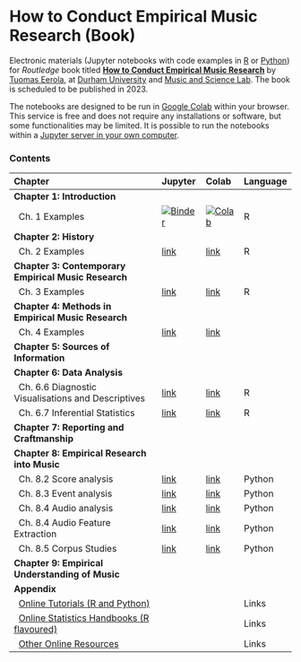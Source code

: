 # How to Conduct Empirical Music Research (Book)

Electronic materials (Jupyter notebooks with code examples in [R](https://www.r-project.org/) or [Python](https://www.python.org/)) for _Routledge_ book titled **[How to Conduct Empirical Music Research](https://github.com/tuomaseerola/emr)** by [Tuomas Eerola](https://www.durham.ac.uk/staff/tuomas-eerola/), at [Durham University](https://www.durham.ac.uk) and [Music and Science Lab](https://musicscience.net). The book is scheduled to be published in 2023.

The notebooks are designed to be run in [Google Colab](https://colab.research.google.com/) within your browser. This service is free and does not require any installations or software, but some functionalities may be limited. It is possible to run the notebooks within a [Jupyter server in your own computer](https://jupyter-notebook-beginner-guide.readthedocs.io/en/latest/index.html).

### Contents

| Chapter                                               | Jupyter  | Colab | Language |
|:------------------------------------------------------|:---------|:------|:---------|
| **Chapter 1: Introduction**                           |          |       |          |
| &nbsp;&nbsp;Ch. 1 Examples                            |[![Binder](https://mybinder.org/badge_logo.svg)](https://mybinder.org/v2/gh/tuomaseerola/emr/HEAD?labpath=Ch1_examples.ipynb)|[![Colab](https://colab.research.google.com/assets/colab-badge.svg)](https://colab.research.google.com/github/tuomaseerola/emr/blob/master/Ch1_examples.ipynb)| R     |
| **Chapter 2: History**                                |          |       |          |
| &nbsp;&nbsp;Ch. 2 Examples                            |[link](Ch2_examples.ipynb)|[link](https://colab.research.google.com/github/tuomaseerola/emr/blob/master/Ch2_examples.ipynb)| R     |
| **Chapter 3: Contemporary Empirical Music Research**  |          |       |          |
| &nbsp;&nbsp;Ch. 3 Examples                            |[link](Ch3_examples.ipynb)|[link](https://colab.research.google.com/github/tuomaseerola/emr/blob/master/Ch3_examples.ipynb)| R     |
| **Chapter 4: Methods in Empirical Music Research**    |          |       |          |
| &nbsp;&nbsp;Ch. 4 Examples                            |[link](Ch4_examples.ipynb)|[link](https://colab.research.google.com/github/tuomaseerola/emr/blob/master/Ch4_examples.ipynb)|          |
| **Chapter 5: Sources of Information**                 |          |       |          |
| **Chapter 6: Data Analysis**                          |          |       |          |
| &nbsp;&nbsp;Ch. 6.6 Diagnostic Visualisations and Descriptives|[link](Ch6_basic.ipynb)|[link](https://colab.research.google.com/github/tuomaseerola/emr/blob/master/Ch6_basic.ipynb)| R      |
| &nbsp;&nbsp;Ch. 6.7 Inferential Statistics            | [link](Ch6_inferential.ipynb) |[link](https://colab.research.google.com/github/tuomaseerola/emr/blob/master/Ch6_inferential.ipynb) |   R      |
| **Chapter 7: Reporting and Craftmanship**             |          |       |          |
| **Chapter 8: Empirical Research into Music**          |          |       |          |
| &nbsp;&nbsp;Ch. 8.2 Score analysis                    |[link](Ch8_score.ipynb)|[link](https://colab.research.google.com/github/tuomaseerola/emr/blob/master/Ch8_score.ipynb)| Python |
| &nbsp;&nbsp;Ch. 8.3 Event analysis                    |[link](Ch8_event.ipynb)|[link](https://colab.research.google.com/github/tuomaseerola/emr/blob/master/Ch8_event.ipynb)| Python |
| &nbsp;&nbsp;Ch. 8.4 Audio analysis                    |[link](Ch8_audio.ipynb)|[link](https://colab.research.google.com/github/tuomaseerola/emr/blob/master/Ch8_audio.ipynb)| Python |
| &nbsp;&nbsp;Ch. 8.4 Audio Feature Extraction          |[link](Ch8_extract.ipynb)|[link](https://colab.research.google.com/github/tuomaseerola/emr/blob/master/Ch8_extract.ipynb)| Python |
| &nbsp;&nbsp;Ch. 8.5 Corpus Studies                    |[link](Ch8_corpus.ipynb)|[link](https://colab.research.google.com/github/tuomaseerola/emr/blob/master/Ch8_corpus.ipynb)| Python |
| **Chapter 9: Empirical Understanding of Music**       |          |       |          |
| **Appendix**                                          |          |       |          |
| &nbsp;&nbsp;[Online Tutorials (R and Python)](online_tutorials.md)     |          |       | Links |
| &nbsp;&nbsp;[Online Statistics Handbooks (R flavoured)](online_statistics.md)|     |       | Links |
| &nbsp;&nbsp;[Other Online Resources](other_resources.md)              |          |       | Links |

